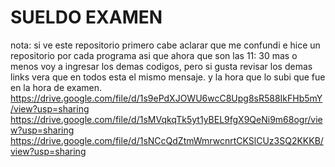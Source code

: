 # SUELDO EXAMEN
nota: si ve este repositorio primero cabe aclarar que me confundi e hice un repositorio por cada programa asi que ahora que son las 11: 30 mas o menos voy a ingresar los demas codigos, pero si gusta revisar los demas links vera que en todos esta el mismo mensaje. y la hora que lo subi que fue en la hora de examen.
https://drive.google.com/file/d/1s9ePdXJOWU6wcC8Upg8sR588IkFHb5mY/view?usp=sharing
https://drive.google.com/file/d/1sMVqkqTk5yt1yBEL9fgX9QeNi9m68ogr/view?usp=sharing
https://drive.google.com/file/d/1sNCcQdZtmWmrwcnrtCKSlCUz3SQ2KKKB/view?usp=sharing
